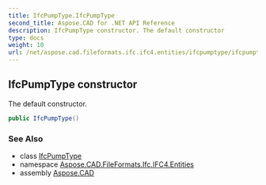 ```yaml
---
title: IfcPumpType.IfcPumpType
second_title: Aspose.CAD for .NET API Reference
description: IfcPumpType constructor. The default constructor
type: docs
weight: 10
url: /net/aspose.cad.fileformats.ifc.ifc4.entities/ifcpumptype/ifcpumptype/
---
```

## IfcPumpType constructor

The default constructor.

```csharp
public IfcPumpType()
```

### See Also

* class [IfcPumpType](../)
* namespace [Aspose.CAD.FileFormats.Ifc.IFC4.Entities](../../ifcpumptype/)
* assembly [Aspose.CAD](../../../)


